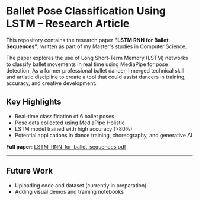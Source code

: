 # Ballet Pose Classification Using LSTM – Research Article

This repository contains the research paper **"LSTM RNN for Ballet Sequences"**, written as part of my Master's studies in Computer Science.

The paper explores the use of Long Short-Term Memory (LSTM) networks to classify ballet movements in real time using MediaPipe for pose detection. As a former professional ballet dancer, I merged technical skill and artistic discipline to create a tool that could assist dancers in training, accuracy, and creative development.

## Key Highlights
- Real-time classification of 6 ballet poses
- Pose data collected using MediaPipe Holistic
- LSTM model trained with high accuracy (>80%)
- Potential applications in dance training, choreography, and generative AI

**Full paper**: [LSTM_RNN_for_ballet_sequences.pdf](./LSTM_RNN_for_ballet_sequences.pdf)

---

## Future Work
- Uploading code and dataset (currently in preparation)
- Adding visual demos and training notebooks
